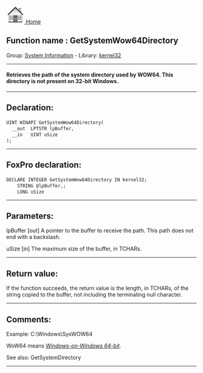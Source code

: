 [<img src="../../images/home.png"> Home ](https://github.com/VFPX/Win32API)  

## Function name : GetSystemWow64Directory
Group: [System Information](../../functions_group.md#System_Information)  -  Library: [kernel32](../../Libraries.md#kernel32)  
***  


#### Retrieves the path of the system directory used by WOW64. This directory is not present on 32-bit Windows.
***  


## Declaration:
```foxpro  
UINT WINAPI GetSystemWow64Directory(
  __out  LPTSTR lpBuffer,
  __in   UINT uSize
);  
```  
***  


## FoxPro declaration:
```foxpro  
DECLARE INTEGER GetSystemWow64Directory IN kernel32;
	STRING @lpBuffer,;
	LONG uSize  
```  
***  


## Parameters:
lpBuffer [out] 
A pointer to the buffer to receive the path. This path does not end with a backslash.

uSize [in] 
The maximum size of the buffer, in TCHARs.  
***  


## Return value:
If the function succeeds, the return value is the length, in TCHARs, of the string copied to the buffer, not including the terminating null character.  
***  


## Comments:
Example: C:\Windows\SysWOW64  
  
WoW64 means <Em><a href="http://en.wikipedia.org/wiki/WOW64">Windows-on-Windows 64-bit</a></Em>.  
  
See also: GetSystemDirectory   
  
***  

